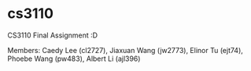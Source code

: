 # cs3110
CS3110 Final Assignment :D

Members:
    Caedy Lee (cl2727),
    Jiaxuan Wang (jw2773),
    Elinor Tu (ejt74),
    Phoebe Wang (pw483),
    Albert Li (ajl396)
